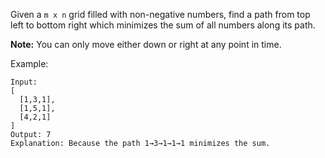 Given a `m x n` grid filled with non-negative numbers, find a path from top left to bottom right which minimizes the sum of all numbers along its path.

**Note:** You can only move either down or right at any point in time.

Example:

```
Input:
[
  [1,3,1],
  [1,5,1],
  [4,2,1]
]
Output: 7
Explanation: Because the path 1→3→1→1→1 minimizes the sum.
```
